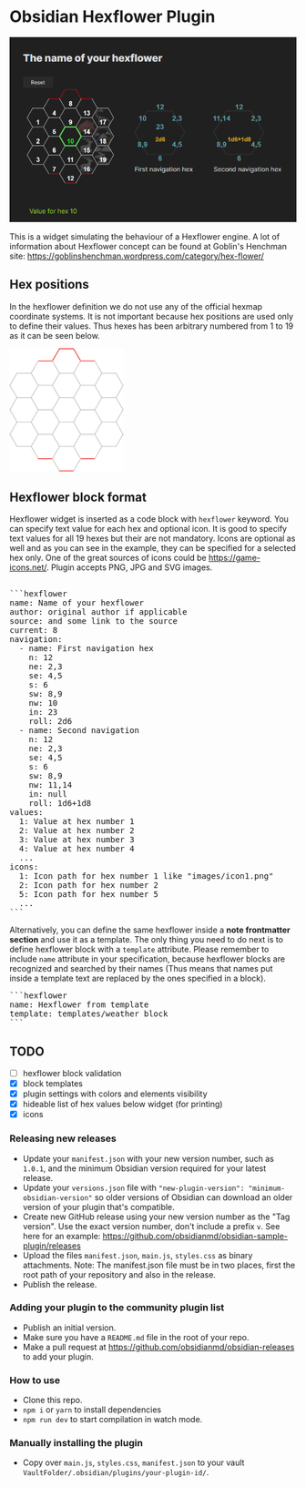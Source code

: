 # Obsidian Hexflower Plugin

![Screenshot](src/assets/screenshot.png)

This is a widget simulating the behaviour of a Hexflower engine. A lot of information about Hexflower concept can be found at Goblin's Henchman site: <https://goblinshenchman.wordpress.com/category/hex-flower/>

## Hex positions

In the hexflower definition we do not use any of the official hexmap coordinate systems. It is not important because hex positions are used only to define their values. Thus hexes has been arbitrary numbered from 1 to 19 as it can be seen below.

<img src="src/assets/hf.svg" width="200" alt="hex numbers"/>

## Hexflower block format

Hexflower widget is inserted as a code block with `hexflower` keyword. You can specify text value for each hex and optional icon.
It is good to specify text values for all 19 hexes but their are not mandatory.
Icons are optional as well and as you can see in the example, they can be specified for a selected hex only. One of the great sources of icons could be <https://game-icons.net/>. Plugin accepts PNG, JPG and SVG images.

<pre>

```hexflower
name: Name of your hexflower
author: original author if applicable
source: and some link to the source
current: 8
navigation:
  - name: First navigation hex
    n: 12
    ne: 2,3
    se: 4,5
    s: 6
    sw: 8,9
    nw: 10
    in: 23
    roll: 2d6
  - name: Second navigation
    n: 12
    ne: 2,3
    se: 4,5
    s: 6
    sw: 8,9
    nw: 11,14
    in: null
    roll: 1d6+1d8
values:
  1: Value at hex number 1
  2: Value at hex number 2
  3: Value at hex number 3
  4: Value at hex number 4
  ...
icons:
  1: Icon path for hex number 1 like "images/icon1.png"
  2: Icon path for hex number 2
  5: Icon path for hex number 5
  ...
```
</pre>

Alternatively, you can define the same hexflower inside a **note frontmatter section** and use it as a template. The only thing you need to do next is to define hexflower block with a `template` attribute. Please remember to include `name` attribute in your specification, because hexflower blocks are recognized and searched by their names (Thus means that names put inside a template text are replaced by the ones specified in a block).

<pre>
```hexflower
name: Hexflower from template
template: templates/weather block
```
</pre>

## TODO

- [ ] hexflower block validation
- [x] block templates
- [x] plugin settings with colors and elements visibility
- [x] hideable list of hex values below widget (for printing)
- [x] icons

### Releasing new releases

- Update your `manifest.json` with your new version number, such as `1.0.1`, and the minimum Obsidian version required for your latest release.
- Update your `versions.json` file with `"new-plugin-version": "minimum-obsidian-version"` so older versions of Obsidian can download an older version of your plugin that's compatible.
- Create new GitHub release using your new version number as the "Tag version". Use the exact version number, don't include a prefix `v`. See here for an example: <https://github.com/obsidianmd/obsidian-sample-plugin/releases>
- Upload the files `manifest.json`, `main.js`, `styles.css` as binary attachments. Note: The manifest.json file must be in two places, first the root path of your repository and also in the release.
- Publish the release.

### Adding your plugin to the community plugin list

- Publish an initial version.
- Make sure you have a `README.md` file in the root of your repo.
- Make a pull request at <https://github.com/obsidianmd/obsidian-releases> to add your plugin.

### How to use

- Clone this repo.
- `npm i` or `yarn` to install dependencies
- `npm run dev` to start compilation in watch mode.

### Manually installing the plugin

- Copy over `main.js`, `styles.css`, `manifest.json` to your vault `VaultFolder/.obsidian/plugins/your-plugin-id/`.
